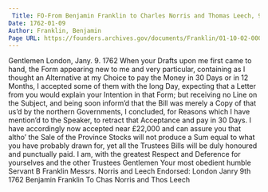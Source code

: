 ```yaml
---
 Title: FO-From Benjamin Franklin to Charles Norris and Thomas Leech, 9 January 1762
Date: 1762-01-09
Author: Franklin, Benjamin
Page URL: https://founders.archives.gov/documents/Franklin/01-10-02-0003
---
```


Gentlemen
London, Jany. 9. 1762
When your Drafts upon me first came to hand, the Form appearing new to me and very particular, containing as I thought an Alternative at my Choice to pay the Money in 30 Days or in 12 Months, I accepted some of them with the long Day, expecting that a Letter from you would explain your Intention in that Form; but receiving no Line on the Subject, and being soon inform’d that the Bill was merely a Copy of that us’d by the northern Governments, I concluded, for Reasons which I have mention’d to the Speaker, to retract that Acceptance and pay in 30 Days. I have accordingly now accepted near £22,000 and can assure you that altho’ the Sale of the Province Stocks will not produce a Sum equal to what you have probably drawn for, yet all the Trustees Bills will be duly honoured and punctually paid. I am, with the greatest Respect and Deference for yourselves and the other Trustees Gentlemen Your most obedient humble Servant
B Franklin
Messrs. Norris and Leech
 Endorsed: London Janry 9th 1762 Benjamin Franklin To Chas Norris and Thos Leech

